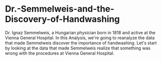 # Dr.-Semmelweis-and-the-Discovery-of-Handwashing
Dr. Ignaz Semmelweis, a Hungarian physician born in 1818 and active at the Vienna General Hospital. 
In this Analysis, we're going to reanalyze the data that made Semmelweis discover the importance of handwashing. Let's start by looking at the data that made Semmelweis realize that something was wrong with the procedures at Vienna General Hospital.

